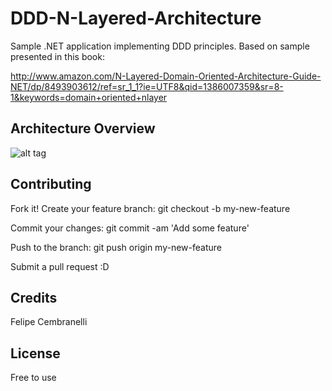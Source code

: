 # DDD-N-Layered-Architecture
Sample .NET application implementing DDD principles. Based on sample presented in this book:

http://www.amazon.com/N-Layered-Domain-Oriented-Architecture-Guide-NET/dp/8493903612/ref=sr_1_1?ie=UTF8&qid=1386007359&sr=8-1&keywords=domain+oriented+nlayer

## Architecture Overview

![alt tag](https://github.com/felipecembranelli/PocHybris/blob/master/Diagram/ddd_sample.png)

## Contributing

Fork it!
Create your feature branch: 
git checkout -b my-new-feature

Commit your changes: 
git commit -am 'Add some feature'

Push to the branch: 
git push origin my-new-feature

Submit a pull request :D

## Credits

Felipe Cembranelli

## License

Free to use
